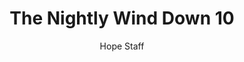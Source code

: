---
image: /assets/img/nwd/10_nwd_john_1_4_nlt.png
title: The Nightly Wind Down 10
number: 10
categories:
  - The Nightly Wind Down
author: Hope Staff
notes: The Nightly Wind Down 10
embed: >-
  EMBED_GOES_HERE
transcript: >-
  SOME LINES OF TEXT START HERE
---